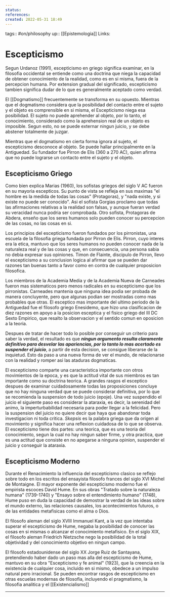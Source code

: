 ```yaml
---
status:
references:
created: 2022-05-31 18:49
---
```

tags:: #on/philosophy 
up:: [[Epistemologia]]
Links: 
# Escepticismo
Segun Urdanoz (1991), escepticismo en griego significa examinar, en la filosofia occidental se entiende como una doctrina que niega la capacidad de obtener conocimiento de la realidad, como es en si misma, fuera de la percepcion humana. Por extension gradual del significado, escepticismo tambien significa dudar de lo que es generalmente aceptado como verdad.

El [[Dogmatismo]] frecuentemente se transforma en su opuesto. Mientras que el dogmatismo considera que la posibilidad del contacto entre el sujeto y el objeto es comprensible en si misma, el Escepticismo niega esa posibilidad. El sujeto no puede aprehender al objeto, por lo tanto, el conocimiento, considerado como la aprehension real de un objeto es imposible. Segun esto, no se puede externar ningun juicio, y se debe abstener totalmente de juzgar.

Mientras que el dogmatismo en cierta forma ignora al sujeto, el escepticismo desconoce al objeto. Se puede hallar principalmente en la Antiguedad. Su fundador fue Pirron de Elis (360 a 270 AC), quien afirma que no puede lograrse un contacto entre el sujeto y el objeto.

## Escepticismo Griego
Como bien explica Marias (1960), los sofistas griegos del siglo V AC fueron en su mayoria escepticos. Su punto de vista se refleja en sus maximas "el hombre es la medida de todas las cosas" (Protagoras), y "nada existe, y si existe no puede ser conocido". Asi el sofista Gorgias proclamo que todas las afirmaciones relativas a la realidad son falsas, y aunque fueran verdad su veracidad nunca podria ser comprobada. Otro sofista, Protagoras de Abdera, enseño que los seres humanos solo pueden conocer su percepcion de las cosas, no las cosas en si.

Los principios del escepticismo fueron fundados por los pirronistas, una escuela de la filosofia griega fundada por Pirron de Elis. Pirron, cuyo interes era la etica, mantuvo que los seres humanos no pueden conocer nada de la naturaleza real y de las cosas y que, en consecuencia, una persona sabia no debia expresar sus opiniones. Timon de Flainte, discipulo de Pirron, llevo el escepticismo a su conclusion logica al afirmar que se pueden dar razones tan buenas tanto a favor como en contra de cualquier proposicion filosofica.

Los miembros de la Academia Media y de la Academia Nueva de Carneades fueron mas sistematicos pero menos radicales en su escepticismo que los pirronistas. Carneades mantenia que ninguna idea podia ser probada de manera concluyente, pero que algunas podian ser mostradas como mas probables que otras. El esceptico mas importante del ultimo periodo de la Antiguedad fue el filosofo griego Enesidemo, que hizo una clasificacion de diez razones en apoyo a la posicion esceptica y el fisico griego del III DC Sexto Empirico, que resalto la observacion y el sentido comun en oposicion a la teoria.

Despues de tratar de hacer todo lo posible por conseguir un criterio para saber la verdad, el resultado es que ***ningun argumento resulta claramente definitivo para desvelar las apariencias, por lo tanto lo mas acertado es suspender el juicio***, a partir de esta decision, se consigue liberarse de la inquietud. Esto da paso a una nueva forma de ver el mundo, de relacionarse con la realidad y romper asi las ataduras dogmaticas.

El escepticismo comparte una caracteristica importante con otros movimientos de la epoca, y es que la actitud vital de sus miembros es tan importante como su doctrina teorica. A grandes rasgos el esceptico despues de examinar cuidadosamente todas las proposiciones concluye que no hay ninguna verdad que se puede considerar definitiva, por lo que se recomienda la suspension de todo juicio (epoje). Una vez suspendido el juicio el siguiente paso es considerar la ataraxia, es decir, la serenidad del animo, la imperturbabilidad necesaria para poder llegar a la felicidad. Pero la suspension del juicio no quiere decir que haya que abandonar toda investigacion ni toda critica. *Skepsis* es la palabra griega que da origen al movimiento y significa hacer una reflexion cuidadosa de lo que se observa. El escepticismo tiene dos partes: una teorica, que es una teoria del conocimiento, segun la cual no hay ningun saber firme, y otra practica, que es una actitud que consiste en no apegarse a ninguna opinion, suspender el juicio y conseguir la ataraxia.

## Escepticismo Moderno
Durante el Renacimiento la influencia del escepticismo clasico se reflejo sobre todo en los escritos del ensayista filosofo frances del siglo XVI Michel de Montaigne. El mayor exponente del escepticismo moderno fue el empirista escoces David Hume. En sus obras "Tratado sobre la naturaleza humana" (1739-1740) y "Ensayo sobre el entendimiento humano" (1748), Hume puso en duda la capacidad de demostrar la verdad de las ideas sobre el mundo externo, las relaciones causales, los acontecimientos futuros, o de las entidades metafisicas como el alma o Dios.

El filosofo aleman del siglo XVIII Immanuel Kant, a la vez que intentaba superar el escepticismo de Hume, negaba la posibilidad de conocer las cosas en si mismas o alcanzar el conocimiento metafisico. En el siglo XIX, el filosofo aleman Friedrich Nietzsche nego la posibilidad de la total objetividad y del conocimiento objetivo en ningun campo.

El filosofo estadounidense del siglo XX Jorge Ruiz de Santayana, pretendiendo haber dado un paso mas alla del escepticismo de Hume, mantuvo en su obra "Escepticismo y fe animal" (1923), que la creencia en la existencia de cualquier cosa, incluido en si mismo, obedece a un impulso natural pero irracional. Se pueden encontrar rasgos de escepticismo en otras escuelas modernas de filosofia, incluyendo el pragmatismo, la filosofia analitica y el [[Existencialismo]]
___
